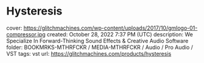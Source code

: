 # Hysteresis

cover: https://glitchmachines.com/wp-content/uploads/2017/10/gmlogo-01-compressor.jpg
created: October 28, 2022 7:37 PM (UTC)
description: We Specialize In Forward-Thinking Sound Effects & Creative Audio Software
folder: BOOKMRKS-MTHRFCKR / MEDIA-MTHRFCKR / Audio / Pro Audio / VST
tags: vst
url: https://glitchmachines.com/products/hysteresis